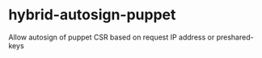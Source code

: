 hybrid-autosign-puppet
======================

Allow autosign of puppet CSR based on request IP address or preshared-keys
